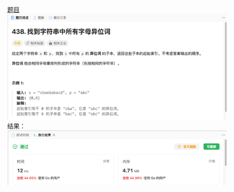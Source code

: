 [题目](https://leetcode.cn/problems/find-all-anagrams-in-a-string/?envType=study-plan-v2&envId=top-100-liked)
![pic](img.png)
结果：
![pic](result.png)